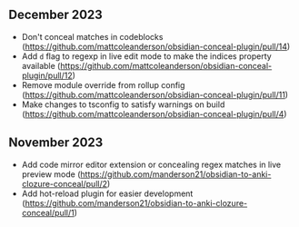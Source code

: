 ## December 2023

- Don't conceal matches in codeblocks (https://github.com/mattcoleanderson/obsidian-conceal-plugin/pull/14)
- Add `d` flag to regexp in live edit mode to make the indices property available (https://github.com/mattcoleanderson/obsidian-conceal-plugin/pull/12)
- Remove module override from rollup config (https://github.com/mattcoleanderson/obsidian-conceal-plugin/pull/11)
- Make changes to tsconfig to satisfy warnings on build (https://github.com/mattcoleanderson/obsidian-conceal-plugin/pull/4)

## November 2023

- Add code mirror editor extension or concealing regex matches in live preview mode (https://github.com/manderson21/obsidian-to-anki-clozure-conceal/pull/2)
- Add hot-reload plugin for easier development (https://github.com/manderson21/obsidian-to-anki-clozure-conceal/pull/1)

